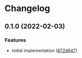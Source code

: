 # Changelog

## 0.1.0 (2022-02-03)


### Features

* Initial implementation ([872d647](https://www.github.com/f-mer/fx-adapters-mysql/commit/872d64745dd3f6d1c9fba61485f4a27ce6d4c948))

